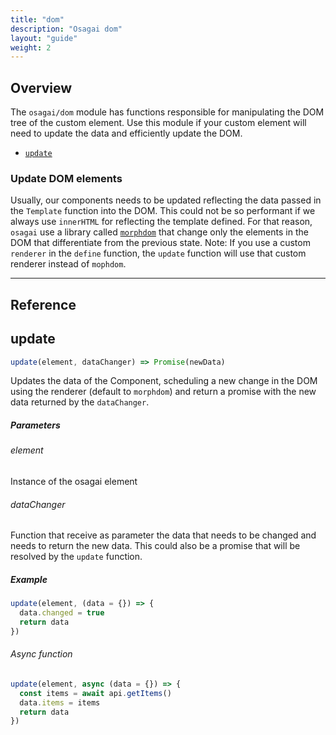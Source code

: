 ```yaml
---
title: "dom"
description: "Osagai dom"
layout: "guide"
weight: 2
---
```


<article id="overview">

## Overview

The `osagai/dom` module has functions responsible for manipulating the DOM tree
of the custom element. Use this module if your custom element will need to
update the data and efficiently update the DOM.

- [`update`](#update)

### Update DOM elements

Usually, our components needs to be updated reflecting the data passed in the `Template`
function into the DOM. This could not be so performant if we always use `innerHTML`
for reflecting the template defined. For that reason, `osagai` use a library called
[`morphdom`](https://github.com/patrick-steele-idem/morphdom) that change only the
elements in the DOM that differentiate from the previous state. Note: If you use a custom
`renderer` in the `define` function, the `update` function will use that custom
renderer instead of `mophdom`.

</article>

<hr />

## Reference

<article id="update">

## update

```javascript
update(element, dataChanger) => Promise(newData)
```

Updates the data of the Component, scheduling a new change in the DOM
using the renderer (default to `morphdom`) and return a promise with
the new data returned by the `dataChanger`.

##### Parameters

###### element
Instance of the osagai element

###### dataChanger
Function that receive as parameter the data that needs to be changed
and needs to return the new data. This could also be a promise that
will be resolved by the `update` function.

##### Example

```javascript
update(element, (data = {}) => {
  data.changed = true
  return data
})
```

###### Async function

```javascript
update(element, async (data = {}) => {
  const items = await api.getItems()
  data.items = items
  return data
})
```

</article>

